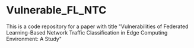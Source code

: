 # Vulnerable_FL_NTC
This is a code repository for a paper with title "Vulnerabilities of Federated Learning-Based Network Traffic Classification in Edge Computing Environment: A Study"
